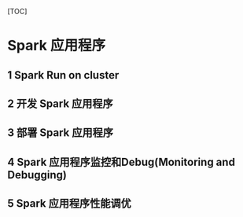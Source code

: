 
[TOC]


# Spark 应用程序

## 1 Spark Run on cluster


## 2 开发 Spark 应用程序


## 3 部署 Spark 应用程序


## 4 Spark 应用程序监控和Debug(Monitoring and Debugging)


## 5 Spark 应用程序性能调优



